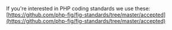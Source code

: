 If you're interested in PHP coding standards we use these:
[https://github.com/php-fig/fig-standards/tree/master/accepted](https://github.com/php-fig/fig-standards/tree/master/accepted)